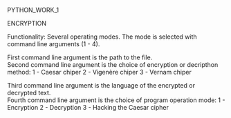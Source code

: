 PYTHON_WORK_1

ENCRYPTION

Functionality: Several operating modes. The mode is selected with command line arguments (1 - 4).

  First command line argument is the path to the file.          
  Second command line argument is the choice of encryption or decripthon method:
      1 - Caesar chiper
      2 - Vigenère chiper
      3 - Vernam chiper

  Third command line argument is the language of the encrypted or decrypted text.      
  Fourth command line argument is the choice of program operation mode:
      1 - Encryption
      2 - Decryption
      3 - Hacking the Caesar cipher

